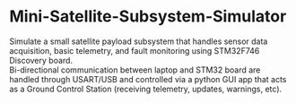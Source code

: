 # Mini-Satellite-Subsystem-Simulator
Simulate a small satellite payload subsystem that handles sensor data acquisition, basic telemetry, and fault monitoring using STM32F746 Discovery board.
<br>
Bi-directional communication between laptop and STM32 board are handled through USART/USB and controlled via a python GUI app that acts as a Ground Control Station (receiving telemetry, updates, warnings, etc).
